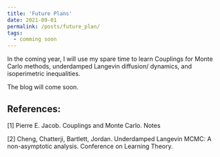 ```yaml
---
title: 'Future Plans'
date: 2021-09-01
permalink: /posts/future_plan/
tags:
  - comming soon
---
```


In the coming year, I will use my spare time to learn Couplings for Monte Carlo methods, underdamped Langevin diffusion/ dynamics, and isoperimetric inequalities.

The blog will come soon.

## References:

[1] Pierre E. Jacob. Couplings and Monte Carlo. Notes

[2] Cheng, Chatterji, Bartlett, Jordan. Underdamped Langevin MCMC: A non-asymptotic analysis. Conference on Learning Theory.
